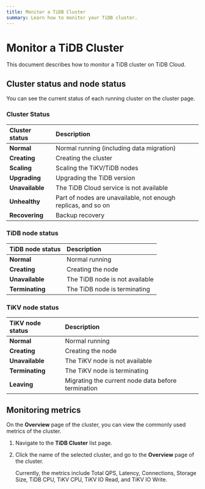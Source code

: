 ```yaml
---
title: Monitor a TiDB Cluster
summary: Learn how to monitor your TiDB cluster.
---
```


# Monitor a TiDB Cluster

This document describes how to monitor a TiDB cluster on TiDB Cloud.

<EmbedYouTube videoTitle="TiDB Cloud - Manage and Monitor a Cluster" videoSrcURL="https://www.youtube.com/embed/W1C0JMJszKo?rel=0" />

## Cluster status and node status

You can see the current status of each running cluster on the cluster page.

### Cluster Status

| Cluster status | Description |
|:--|:--|
| **Normal** | Normal running (including data migration) |
| **Creating** | Creating the cluster |
| **Scaling** | Scaling the TiKV/TiDB nodes |
| **Upgrading** | Upgrading the TiDB version |
| **Unavailable** | The TiDB Cloud service is not available |
| **Unhealthy** | Part of nodes are unavailable, not enough replicas, and so on |
| **Recovering** | Backup recovery |

### TiDB node status

| TiDB node status | Description |
|:--|:--|
| **Normal** | Normal running |
| **Creating** | Creating the node |
| **Unavailable** | The TiDB node is not available |
| **Terminating** | The TiDB node is terminating |

### TiKV node status

| TiKV node status | Description |
|:--|:--|
| **Normal** | Normal running |
| **Creating** | Creating the node |
| **Unavailable** | The TiKV node is not available |
| **Terminating** | The TiKV node is terminating |
| **Leaving** | Migrating the current node data before termination |

## Monitoring metrics

On the **Overview** page of the cluster, you can view the commonly used metrics of the cluster.

1. Navigate to the **TiDB Cluster** list page.

2. Click the name of the selected cluster, and go to the **Overview** page of the cluster.

    Currently, the metrics include Total QPS, Latency, Connections, Storage Size, TiDB CPU, TiKV CPU, TiKV IO Read, and TiKV IO Write.
